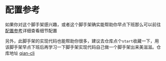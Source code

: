 # 配置参考
如果你对这个脚手架感兴趣，或者这个脚手架确实能帮助你早点下班那么可以前往[配置参考](/configDoc/baseConfig/baseDir.html)详细查看细节配置

另外，此脚手架的实现代码也能帮助你很多，建议去仓库点个`start`收藏一下，用该脚手架早点下班后再学习一下脚手架实现代码自己做一个脚手架出来美滋滋。仓库地址 [qian-cli](https://gitee.com/xuanxiaoqian/qian-cli)